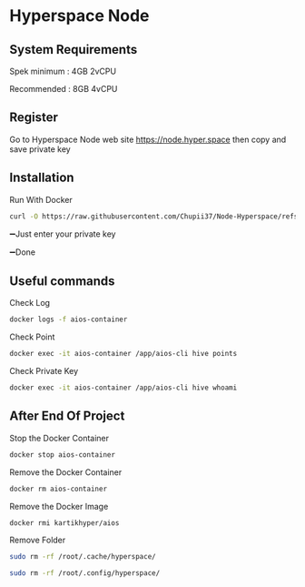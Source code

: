#  Hyperspace Node

## System Requirements

Spek minimum :
4GB 2vCPU

Recommended :
8GB 4vCPU

## Register

Go to Hyperspace Node web site https://node.hyper.space then copy and save private key

## Installation

Run With Docker
```bash
curl -O https://raw.githubusercontent.com/Chupii37/Node-Hyperspace/refs/heads/main/hyperspace-node.sh && chmod +x hyperspace-node.sh && ./hyperspace-node.sh
```
➖Just enter your private key

➖Done 

## Useful commands
Check Log
```bash
docker logs -f aios-container
 ```

Check Point
```bash
docker exec -it aios-container /app/aios-cli hive points
 ```
Check Private Key
```bash
docker exec -it aios-container /app/aios-cli hive whoami
 ```

## After End Of Project
Stop the Docker Container
```bash
docker stop aios-container
 ```

Remove the Docker Container
```bash
docker rm aios-container
 ```

Remove the Docker Image
```bash
docker rmi kartikhyper/aios
 ```
Remove Folder
```bash
sudo rm -rf /root/.cache/hyperspace/
```

```bash
sudo rm -rf /root/.config/hyperspace/
```
